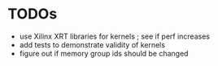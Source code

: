 
# TODOs

- use Xilinx XRT libraries for kernels ; see if perf increases
- add tests to demonstrate validity of kernels
- figure out if memory group ids should be changed


